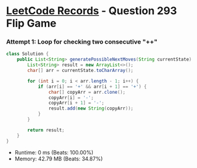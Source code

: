 # [LeetCode Records](../../README.md) - Question 293 Flip Game

### Attempt 1: Loop for checking two consecutive "++"
```java
class Solution {
    public List<String> generatePossibleNextMoves(String currentState) {
        List<String> result = new ArrayList<>();
        char[] arr = currentState.toCharArray();

        for (int i = 0; i < arr.length - 1; i++) {
            if (arr[i] == '+' && arr[i + 1] == '+') {
                char[] copyArr = arr.clone();
                copyArr[i] = '-';
                copyArr[i + 1] = '-';
                result.add(new String(copyArr));
            }
        }

        return result;
    }
}
```
- Runtime: 0 ms (Beats: 100.00%)
- Memory: 42.79 MB (Beats: 34.87%)

<br>
